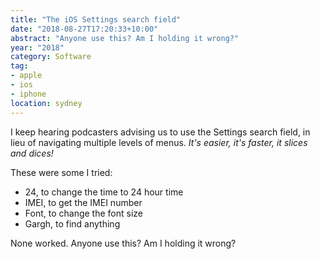 ```yaml
---
title: "The iOS Settings search field"
date: "2018-08-27T17:20:33+10:00"
abstract: "Anyone use this? Am I holding it wrong?"
year: "2018"
category: Software
tag:
- apple
- ios
- iphone
location: sydney
---
```

I keep hearing podcasters advising us to use the Settings search field, in lieu of navigating multiple levels of menus. *It's easier, it's faster, it slices and dices!*

These were some I tried:

* 24, to change the time to 24 hour time
* IMEI, to get the IMEI number
* Font, to change the font size
* Gargh, to find anything

None worked. Anyone use this? Am I holding it wrong?

